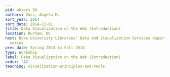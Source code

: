 ```yaml
---
pid: wksprs_99
authors: Zoss, Angela M.
sort_year: 2014
sort_date: 2014-11-01
title: Data Visualization on the Web (Introduction)
location: Durham, NC
host: Duke University Libraries’ Data and Visualization Services department workshop
  series
pres_date: Spring 2014 to Fall 2014
type: Workshop
label: Data Visualization on the Web (Introduction)
order: '42'
teaching: visualization-principles-and-tools
---
```


